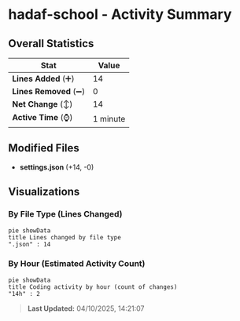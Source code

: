 # hadaf-school - Activity Summary 

## Overall Statistics

| Stat                   | Value                                                             |
| ---------------------- | ----------------------------------------------------------------- |
| **Lines Added** (➕)   | 14                                          |
| **Lines Removed** (➖) | 0                                        |
| **Net Change** (↕)    | 14                |
| **Active Time** (⌚)   | 1 minute |


## Modified Files
- **settings.json** (+14, -0)

## Visualizations

### By File Type (Lines Changed)

```mermaid
pie showData
title Lines changed by file type
".json" : 14
```

### By Hour (Estimated Activity Count)

```mermaid
pie showData
title Coding activity by hour (count of changes)
"14h" : 2
```


> **Last Updated:** 04/10/2025, 14:21:07